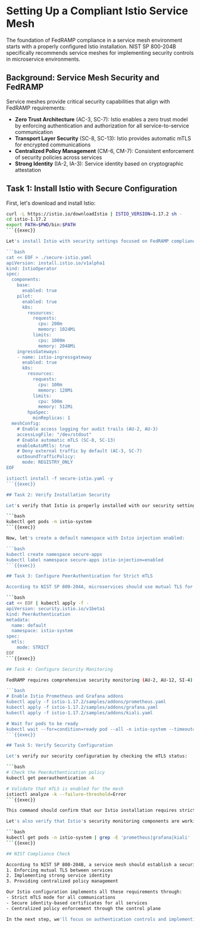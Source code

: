 # Setting Up a Compliant Istio Service Mesh

The foundation of FedRAMP compliance in a service mesh environment starts with a properly configured Istio installation. NIST SP 800-204B specifically recommends service meshes for implementing security controls in microservice environments.

## Background: Service Mesh Security and FedRAMP

Service meshes provide critical security capabilities that align with FedRAMP requirements:

- **Zero Trust Architecture** (AC-3, SC-7): Istio enables a zero trust model by enforcing authentication and authorization for all service-to-service communication
- **Transport Layer Security** (SC-8, SC-13): Istio provides automatic mTLS for encrypted communications
- **Centralized Policy Management** (CM-6, CM-7): Consistent enforcement of security policies across services
- **Strong Identity** (IA-2, IA-3): Service identity based on cryptographic attestation

## Task 1: Install Istio with Secure Configuration

First, let's download and install Istio:

```bash
curl -L https://istio.io/downloadIstio | ISTIO_VERSION=1.17.2 sh -
cd istio-1.17.2
export PATH=$PWD/bin:$PATH
```{{exec}}

Let's install Istio with security settings focused on FedRAMP compliance:

```bash
cat << EOF > ./secure-istio.yaml
apiVersion: install.istio.io/v1alpha1
kind: IstioOperator
spec:
  components:
    base:
      enabled: true
    pilot:
      enabled: true
      k8s:
        resources:
          requests:
            cpu: 200m
            memory: 1024Mi
          limits:
            cpu: 1000m
            memory: 2048Mi
    ingressGateways:
    - name: istio-ingressgateway
      enabled: true
      k8s:
        resources:
          requests:
            cpu: 100m
            memory: 128Mi
          limits:
            cpu: 500m
            memory: 512Mi
        hpaSpec:
          minReplicas: 1
  meshConfig:
    # Enable access logging for audit trails (AU-2, AU-3)
    accessLogFile: "/dev/stdout"
    # Enable automatic mTLS (SC-8, SC-13)
    enableAutoMtls: true
    # Deny external traffic by default (AC-3, SC-7)
    outboundTrafficPolicy:
      mode: REGISTRY_ONLY
EOF

istioctl install -f secure-istio.yaml -y
```{{exec}}

## Task 2: Verify Installation Security

Let's verify that Istio is properly installed with our security settings:

```bash
kubectl get pods -n istio-system
```{{exec}}

Now, let's create a default namespace with Istio injection enabled:

```bash
kubectl create namespace secure-apps
kubectl label namespace secure-apps istio-injection=enabled
```{{exec}}

## Task 3: Configure PeerAuthentication for Strict mTLS

According to NIST SP 800-204A, microservices should use mutual TLS for service-to-service authentication. Let's configure a PeerAuthentication policy to enforce strict mTLS across the cluster:

```bash
cat << EOF | kubectl apply -f -
apiVersion: security.istio.io/v1beta1
kind: PeerAuthentication
metadata:
  name: default
  namespace: istio-system
spec:
  mtls:
    mode: STRICT
EOF
```{{exec}}

## Task 4: Configure Security Monitoring

FedRAMP requires comprehensive security monitoring (AU-2, AU-12, SI-4). Let's set up monitoring for our Istio mesh:

```bash
# Enable Istio Prometheus and Grafana addons
kubectl apply -f istio-1.17.2/samples/addons/prometheus.yaml
kubectl apply -f istio-1.17.2/samples/addons/grafana.yaml
kubectl apply -f istio-1.17.2/samples/addons/kiali.yaml

# Wait for pods to be ready
kubectl wait --for=condition=ready pod --all -n istio-system --timeout=300s || true
```{{exec}}

## Task 5: Verify Security Configuration

Let's verify our security configuration by checking the mTLS status:

```bash
# Check the PeerAuthentication policy
kubectl get peerauthentication -A

# Validate that mTLS is enabled for the mesh
istioctl analyze -k --failure-threshold=Error
```{{exec}}

This command should confirm that our Istio installation requires strict mTLS for service-to-service communication.

Let's also verify that Istio's security monitoring components are working:

```bash
kubectl get pods -n istio-system | grep -E 'prometheus|grafana|kiali'
```{{exec}}

## NIST Compliance Check

According to NIST SP 800-204B, a service mesh should establish a security perimeter by:
1. Enforcing mutual TLS between services
2. Implementing strong service identity
3. Providing centralized policy management

Our Istio configuration implements all these requirements through:
- Strict mTLS mode for all communications
- Secure identity-based certificates for all services
- Centralized policy enforcement through the control plane

In the next step, we'll focus on authentication controls and implementing more granular mTLS policies in alignment with FedRAMP requirements.